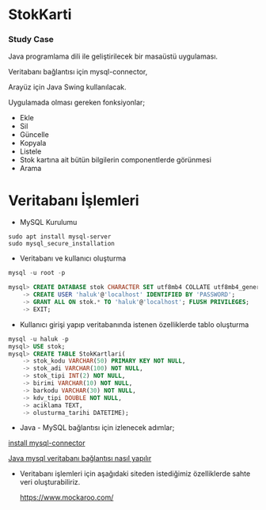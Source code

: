 # StokKarti

### Study Case
Java programlama dili ile geliştirilecek bir masaüstü uygulaması.

Veritabanı bağlantısı için mysql-connector,

Arayüz için Java Swing kullanılacak.

Uygulamada olması gereken fonksiyonlar;
* Ekle
* Sil
* Güncelle
* Kopyala
* Listele
* Stok kartına ait bütün bilgilerin componentlerde görünmesi
* Arama

# Veritabanı İşlemleri


* MySQL Kurulumu
```
sudo apt install mysql-server
sudo mysql_secure_installation
```
* Veritabanı ve kullanıcı oluşturma
```sql
mysql -u root -p

mysql> CREATE DATABASE stok CHARACTER SET utf8mb4 COLLATE utf8mb4_general_ci;
    -> CREATE USER 'haluk'@'localhost' IDENTIFIED BY 'PASSWORD';
    -> GRANT ALL ON stok.* TO 'haluk'@'localhost'; FLUSH PRIVILEGES;
    -> EXIT;
```
* Kullanıcı girişi yapıp veritabanında istenen özelliklerde tablo oluşturma
```sql
mysql -u haluk -p
mysql> USE stok;
mysql> CREATE TABLE StokKartlari(
    -> stok_kodu VARCHAR(50) PRIMARY KEY NOT NULL,
    -> stok_adi VARCHAR(100) NOT NULL,
    -> stok_tipi INT(2) NOT NULL,
    -> birimi VARCHAR(10) NOT NULL,
    -> barkodu VARCHAR(30) NOT NULL,
    -> kdv_tipi DOUBLE NOT NULL,
    -> aciklama TEXT,
    -> olusturma_tarihi DATETIME);
```
* Java - MySQL bağlantısı için izlenecek adımlar;

[install mysql-connector](https://www.mysql.com/products/connector/)

[Java mysql veritabanı bağlantısı nasıl yapılır](https://stackoverflow.com/questions/2839321/connect-java-to-a-mysql-database/)


* Veritabanı işlemleri için aşağıdaki siteden istediğimiz özelliklerde sahte veri oluşturabiliriz.

  https://www.mockaroo.com/

